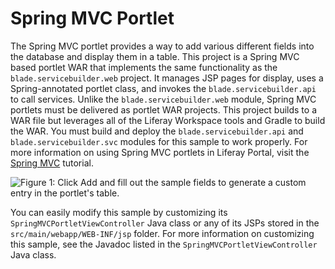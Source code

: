 # Spring MVC Portlet

The Spring MVC portlet provides a way to add various different fields into the
database and display them in a table. This project is a Spring MVC based portlet
WAR that implements the same functionality as the `blade.servicebuilder.web`
project. It manages JSP pages for display, uses a Spring-annotated portlet
class, and invokes the `blade.servicebuilder.api` to call services. Unlike the
`blade.servicebuilder.web` module, Spring MVC portlets must be delivered as
portlet WAR projects. This project builds to a WAR file but leverages all of the
Liferay Workspace tools and Gradle to build the WAR. You must build and deploy
the `blade.servicebuilder.api` and `blade.servicebuilder.svc` modules for this
sample to work properly. For more information on using Spring MVC portlets in
Liferay Portal, visit the
[Spring MVC](https://dev.liferay.com/develop/tutorials/-/knowledge_base/7-0/spring-mvc)
tutorial.

![Figure 1: Click *Add* and fill out the sample fields to generate a custom entry in the portlet's table.](https://github.com/codyhoag/liferay-docs/blob/blade-sample-images/develop/tutorials/blade-images/spring-mvc-portlet.png)

You can easily modify this sample by customizing its
`SpringMVCPortletViewController` Java class or any of its JSPs stored in the
`src/main/webapp/WEB-INF/jsp` folder. For more information on customizing this
sample, see the Javadoc listed in the `SpringMVCPortletViewController` Java
class.